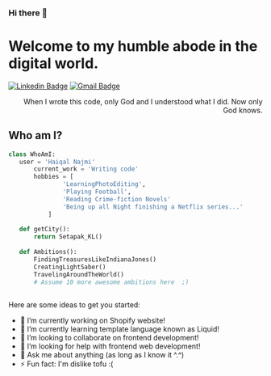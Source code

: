 ### Hi there 👋

<h1>Welcome to my humble abode in the digital world.</h1>

[![Linkedin Badge](https://img.shields.io/badge/-haiqalnajmi-blue?style=flat-square&logo=Linkedin&logoColor=white&link=https://www.linkedin.com/in/haiqalnajmi)](https://www.linkedin.com/in/haiqalnajmi) [![Gmail Badge](https://img.shields.io/badge/-haiqal@rpg.ventures-c14438?style=flat-square&logo=Gmail&logoColor=white&link=mailto:haiqal@rpg.ventures)](mailto:haiqal@rpg.ventures)

<div style="text-align: right">When I wrote this code, only God and I understood what I did. Now only God knows.</div>
<!--
**rpghaiqal/rpghaiqal** is a ✨ _special_ ✨ repository because its `README.md` (this file) appears on your GitHub profile.
-->

## Who am I?
 ```python
 class WhoAmI:
 	user = 'Haiqal Najmi'
		current_work = 'Writing code'
		hobbies = [
				'LearningPhotoEditing',
				'Playing Football',
				'Reading Crime-fiction Novels'
				'Being up all Night finishing a Netflix series...'
			]
	
	def getCity():
		return Setapak_KL()
	
	def Ambitions():
		FindingTreasuresLikeIndianaJones()
		CreatingLightSaber()
		TravelingAroundTheWorld()
		# Assume 10 more awesome ambitions here  ;)
	
 ```

Here are some ideas to get you started:

- 🔭 I’m currently working on Shopify website!
- 🌱 I’m currently learning template language known as Liquid!
- 👯 I’m looking to collaborate on frontend development!
- 🤔 I’m looking for help with frontend web development!
- 💬 Ask me about anything (as long as I know it ^.^)
- ⚡ Fun fact: I'm dislike tofu :(
